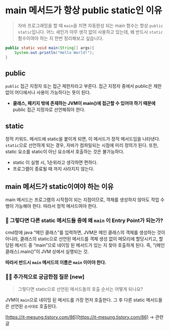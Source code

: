 # main 메서드가 항상 public static인 이유 

> 자바 프로그래밍을 할 때 `main`을 치면 자동완성 되는 main 함수는 항상 `public static`입니다. 어느 새인가 아무 생각 없이 사용하고 있는데, 왜 반드시 `static` 함수이여야 하는 지 한번 정리해보고 싶습니다.
> 

```java
public static void main(String[] args){
	System.out.println("Hello World!");
}
```

## public

`public` 접근 지정자 또는 접근 제한자라고 부른다. 접근 지정자 중에서 public은 제한 없이 어디에서나 사용이 가능하다는 뜻이 된다.

- **클래스, 패키지 밖에 존재하는 JVM이 main()에 접근할 수 있어야 하기 때문에** public 접근 지정자로 선언해줘야 한다.

## static

정적 키워드. 메서드에 static을 붙이게 되면, 이 메서드가 정적 메서드임을 나타낸다. `static`으로 선언하게 되는 경우, 자바가 컴파일되는 시점에 미리 정의가 된다. 또한, static 요소를 static이 아닌 요소에서 호출하는 것은 불가능하다.

- static 이 실행 시, 1순위라고 생각하면 편하다.
- 프로그램이 종료될 때 까지 사라지지 않는다.

## main 메서드가 static이여야 하는 이유

main 메서드는 프로그램의 시작점이 되는 지점이므로, 객체를 생성하지 않아도 작업 수행이 가능해야 한다. 따라서 정적 메서드여야 한다.

### 🤔 그렇다면 다른 static 메서드들 중에 왜 `main` 이 Entry Point가 되는가?

cmd창에 java “메인 클래스”를 입력하면, JVM은 메인 클래스의 객체를 생성하는 것이 아니라, 클래스의 static으로 선언된 메서드를 객체 생성 없이 메모리에 할당시키고, 할당된 메서드 중 “main”으로 네이밍 된 메서드가 있는 지 찾아 호출하게 된다. 즉, “(메인 클래스).main()”이 JVM 상에서 실행되는 것.

**따라서 반드시 `main` 메서드의 이름은 `main` 이어야 한다.**

### 🙋‍♀️ 추가적으로 궁금한점 질문 [new]

> 그렇다면 static으로 선언된 메서드들의 호출 순서는 어떻게 되나요?

JVM이 `main`으로 네이밍 된 메서드를 가장 먼저 호출한다. 그 후 다른 static 메서드들은 선언된 `순서대로` 호출된다.

[https://it-mesung.tistory.com/86](https://it-mesung.tistory.com/86) → 관련 글
